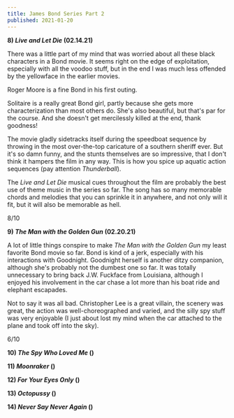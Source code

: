 ```yaml
---
title: James Bond Series Part 2
published: 2021-01-20
---
```


**8) _Live and Let Die_ (02.14.21)**

There was a little part of my mind that was worried about all these black characters in a Bond movie. It seems right on the edge of exploitation, especially with all the voodoo stuff, but in the end I was much less offended by the yellowface in the earlier movies.

Roger Moore is a fine Bond in his first outing.

Solitaire is a really great Bond girl, partly because she gets more characterization than most others do. She's also beautiful, but that's par for the course. And she doesn't get mercilessly killed at the end, thank goodness!

The movie gladly sidetracks itself during the speedboat sequence by throwing in the most over-the-top caricature of a southern sheriff ever. But it's so damn funny, and the stunts themselves are so impressive, that I don't think it hampers the film in any way. This is how you spice up aquatic action sequences (pay attention _Thunderball_).

The _Live and Let Die_ musical cues throughout the film are probably the best use of theme music in the series so far. The song has so many memorable chords and melodies that you can sprinkle it in anywhere, and not only will it fit, but it will also be memorable as hell.

8/10

**9) _The Man with the Golden Gun_ (02.20.21)**

A lot of little things conspire to make _The Man with the Golden Gun_ my least favorite Bond movie so far. Bond is kind of a jerk, especially with his interactions with Goodnight. Goodnight herself is another ditzy companion, although she's probably not the dumbest one so far. It was totally unnecessary to bring back J.W. Fuckface from Louisiana, although I enjoyed his involvement in the car chase a lot more than his boat ride and elephant escapades.

Not to say it was all bad. Christopher Lee is a great villain, the scenery was great, the action was well-choreographed and varied, and the silly spy stuff was very enjoyable (I just about lost my mind when the car attached to the plane and took off into the sky).

6/10

**10) _The Spy Who Loved Me_ ()**

**11) _Moonraker_ ()**

**12) _For Your Eyes Only_ ()**

**13) _Octopussy_ ()**

**14) _Never Say Never Again_ ()**
